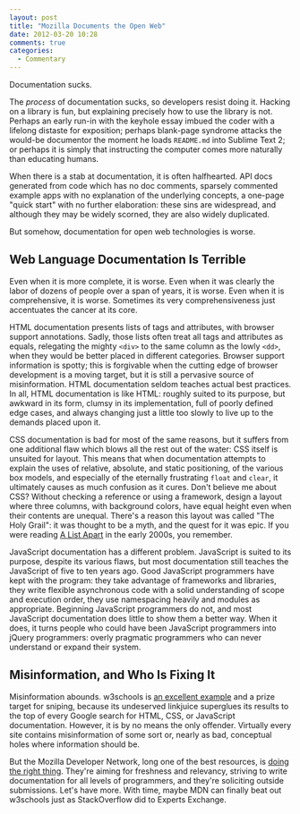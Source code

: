 ```yaml
---
layout: post
title: "Mozilla Documents the Open Web"
date: 2012-03-20 10:28
comments: true
categories: 
  - Commentary
---
```


Documentation sucks.

The _process_ of documentation sucks, so developers resist doing it. Hacking on
a library is fun, but explaining precisely how to use the library is not.
Perhaps an early run-in with the keyhole essay imbued the coder with a lifelong
distaste for exposition; perhaps blank-page syndrome attacks the would-be
documentor the moment he loads `README.md` into Sublime Text 2; or perhaps it is
simply that instructing the computer comes more naturally than educating humans.

When there is a stab at documentation, it is often halfhearted. API docs
generated from code which has no doc comments, sparsely commented example apps
with no explanation of the underlying concepts, a one-page "quick start" with no
further elaboration: these sins are widespread, and although they may be widely
scorned, they are also widely duplicated.

But somehow, documentation for open web technologies is worse. 

<!-- more -->

## Web Language Documentation Is Terrible

Even when it is more complete, it is worse. Even when it was clearly the labor
of dozens of people over a span of years, it is worse. Even when it is
comprehensive, it is worse. Sometimes its very comprehensiveness just
accentuates the cancer at its core.

HTML documentation presents lists of tags and attributes, with browser support
annotations. Sadly, those lists often treat all tags and attributes as equals,
relegating the mighty `<div>` to the same column as the lowly `<dd>`, when they
would be better placed in different categories. Browser support information is
spotty; this is forgivable when the cutting edge of browser development is a
moving target, but it is still a pervasive source of misinformation. HTML
documentation seldom teaches actual best practices. In all, HTML documentation
is like HTML: roughly suited to its purpose, but awkward in its form, clumsy in
its implementation, full of poorly defined edge cases, and always changing just
a little too slowly to live up to the demands placed upon it.

CSS documentation is bad for most of the same reasons, but it suffers from one
additional flaw which blows all the rest out of the water: CSS itself is
unsuited for layout. This means that when documentation attempts to explain
the uses of relative, absolute, and static positioning, of the various box
models, and especially of the eternally frustrating `float` and `clear`,
it ultimately causes as much confusion as it cures. Don't believe me about CSS?
Without checking a reference or using a framework, design a layout where three
columns, with background colors, have equal height even when their contents are
unequal. There's a reason this layout was called "The Holy Grail": it was
thought to be a myth, and the quest for it was epic. If you were reading
[A List Apart](http://www.alistapart.com) in the early 2000s, you remember.

JavaScript documentation has a different problem. JavaScript is suited to its
purpose, despite its various flaws, but most documentation still teaches the
JavaScript of five to ten years ago. Good JavaScript programmers have kept with
the program: they take advantage of frameworks and libraries, they write
flexible asynchronous code with a solid understanding of scope and execution
order, they use namespacing heavily and modules as appropriate. Beginning
JavaScript programmers do not, and most JavaScript documentation does little to
show them a better way. When it does, it turns people who could have been
JavaScript programmers into jQuery programmers: overly pragmatic programmers who
can never understand or expand their system.

## Misinformation, and Who Is Fixing It

Misinformation abounds. w3schools is [an excellent example](http://w3fools.com/)
and a prize target for sniping, because its undeserved linkjuice superglues its
results to the top of every Google search for HTML, CSS, or JavaScript
documentation. However, it is by no means the only offender. Virtually every
site contains misinformation of some sort or, nearly as bad, conceptual holes
where information should be.

But the Mozilla Developer Network, long one of the best resources, is
[doing the right thing](http://hacks.mozilla.org/2012/03/helping-with-the-mdn-what-about-linking-to-us/).
They're aiming for freshness and relevancy, striving to write documentation for
all levels of programmers, and they're soliciting outside submissions. Let's
have more. With time, maybe MDN can finally beat out w3schools just as
StackOverflow did to Experts Exchange.
